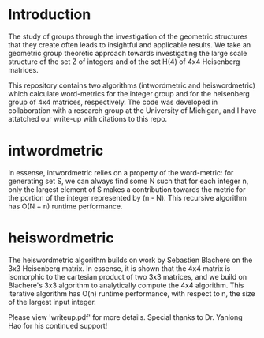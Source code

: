 # Introduction
The study of groups through the investigation of the geometric structures that they create often leads to insightful and applicable results. We take an geometric group theoretic approach towards investigating the large scale structure of the set Z of integers and of the set H(4) of 4x4 Heisenberg matrices.

This repository contains two algorithms (intwordmetric and heiswordmetric) which calculate word-metrics for the integer group and for the heisenberg group of 4x4 matrices, respectively. The code was developed in collaboration with a research group at the University of Michigan, and I have attatched our write-up with citations to this repo.

# intwordmetric
In essense, intwordmetric relies on a property of the word-metric: for generating set S, we can always find some N such that for each integer n, only the largest element of S makes a contribution towards the metric for the portion of the integer represented by (n - N). This recursive algorithm has O(N + n) runtime performance.

# heiswordmetric
The heiswordmetric algorithm builds on work by Sebastien Blachere on the 3x3 Heisenberg matrix. In essense, it is shown that the 4x4 matrix is isomorphic to the cartesian product of two 3x3 matrices, and we build on Blachere's 3x3 algorithm to analytically compute the 4x4 algorithm. This iterative algorithm has O(n) runtime performance, with respect to n, the size of the largest input integer.

Please view 'writeup.pdf' for more details. Special thanks to Dr. Yanlong Hao for his continued support!

